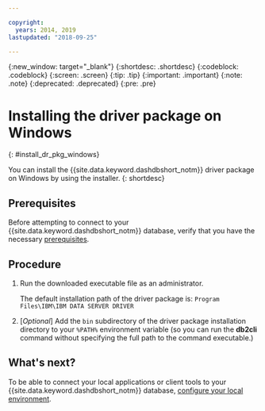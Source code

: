 ```yaml
---

copyright:
  years: 2014, 2019
lastupdated: "2018-09-25"

---
```


<!-- Attribute definitions --> 
{:new_window: target="_blank"}
{:shortdesc: .shortdesc}
{:codeblock: .codeblock}
{:screen: .screen}
{:tip: .tip}
{:important: .important}
{:note: .note}
{:deprecated: .deprecated}
{:pre: .pre}

# Installing the driver package on Windows
{: #install_dr_pkg_windows}

You can install the {{site.data.keyword.dashdbshort_notm}} driver package on Windows by using the installer. 
{: shortdesc}

## Prerequisites

Before attempting to connect to your {{site.data.keyword.dashdbshort_notm}} database, verify that you have the necessary [prerequisites](connecting.html#prereqs).

<!-- Download the driver package for your operating system from the web console and install it. -->

## Procedure

1. Run the downloaded executable file as an administrator.

   The default installation path of the driver package is: `Program Files\IBM\IBM DATA SERVER DRIVER`
2. [*Optional*] Add the `bin` subdirectory of the driver package installation directory to your `%PATH%` environment variable (so you can run the **db2cli** command without specifying the full path to the command executable.)

## What's next?

To be able to connect your local applications or client tools to your {{site.data.keyword.dashdbshort_notm}} database, [configure your local environment](driver_pkg_cfg.html).